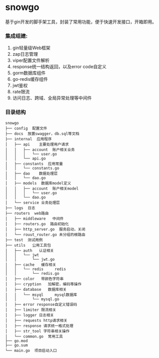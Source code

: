# snowgo
基于gin开发的脚手架工具，封装了常用功能，便于快速开发接口，开箱即用。

### 集成组建:
1. gin轻量级Web框架
2. zap日志管理
3. viper配置文件解析
4. response统一结构返回，以及error code自定义
5. gorm数据库组件
6. go-redis缓存组件
7. jwt鉴权
8. rate限流
9. 访问日志、跨域、全局异常处理等中间件
### 目录结构
```
snowgo
├── config  配置文件
├── docs  放置swagger，db.sql等文档
├── internal  应用程序
│   ├── api    主要处理用户请求
│   │   ├── account  账户相关业务
│   │   │   └── user.go
│   │   └── api.go
│   ├── constants  应用常量
│   │   └── constants.go
│   ├── dao    数据处理层
│   │   └── dao.go
│   ├── models  数据库model定义
│   │   ├── account  账户相关model
│   │   │   └── user.go
│   │   └── dao.go
│   └── service 业务处理层
├── logs  日志
├── routers  web路由
│   ├── middleware   中间件
│   ├── routers.go  路由初始化
│   ├── http_server.go  服务启动，关闭
│   └── rouut_router.go 未分组的根路由
├── test  测试用例
├── utils   公用工具包
│   ├── auth   认证相关
│   │   └── jwt
│   │       └── jwt.go
│   ├── cache   缓存相关
│   │   └── redis     redis
│   │       └── redis.go
│   ├── color   带颜色字符串
│   ├── cryption   加解密，编码等操作
│   ├── database   数据库相关
│   │   └── msyql     mysql数据库
│   │       └── mysql.go     
│   ├── error response自定义错误码  
│   ├── limiter 限流相关  
│   ├── logger 日志相关  
│   ├── requests http请求相关
│   ├── response 请求统一格式处理
│   ├── str_tool 字符串相关操作
│   └── common.go  常用工具
├── go.mod
├── go.sum
└── main.go  项目启动入口

```

